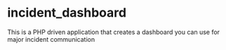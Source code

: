 # incident_dashboard
This is a PHP driven application that creates a dashboard you can use for major incident communication
